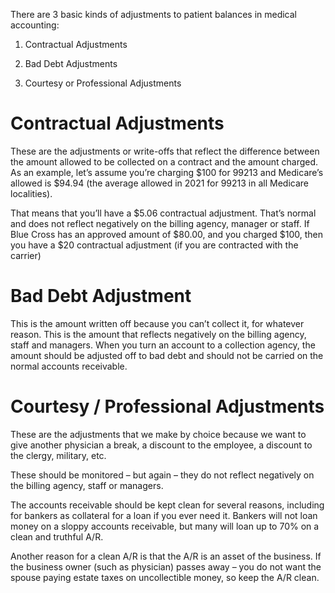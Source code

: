 
There are 3 basic kinds of adjustments to patient balances in medical accounting:

1.  Contractual Adjustments
    
2.  Bad Debt Adjustments
    
3.  Courtesy or Professional Adjustments
    

# Contractual Adjustments

These are the adjustments or write-offs that reflect the difference between the amount allowed to be collected on a contract and the amount charged. As an example, let’s assume you’re charging $100 for 99213 and Medicare’s allowed is $94.94 (the average allowed in 2021 for 99213 in all Medicare localities).

That means that you’ll have a $5.06 contractual adjustment. That’s normal and does not reflect negatively on the billing agency, manager or staff. If Blue Cross has an approved amount of $80.00, and you charged $100, then you have a $20 contractual adjustment (if you are contracted with the carrier)

# Bad Debt Adjustment

This is the amount written off because you can’t collect it, for whatever reason. This is the amount that reflects negatively on the billing agency, staff and managers. When you turn an account to a collection agency, the amount should be adjusted off to bad debt and should not be carried on the normal accounts receivable.

# Courtesy / Professional Adjustments

These are the adjustments that we make by choice because we want to give another physician a break, a discount to the employee, a discount to the clergy, military, etc.

These should be monitored – but again – they do not reflect negatively on the billing agency, staff or managers.

The accounts receivable should be kept clean for several reasons, including for bankers as collateral for a loan if you ever need it. Bankers will not loan money on a sloppy accounts receivable, but many will loan up to 70% on a clean and truthful A/R.

Another reason for a clean A/R is that the A/R is an asset of the business. If the business owner (such as physician) passes away – you do not want the spouse paying estate taxes on uncollectible money, so keep the A/R clean.